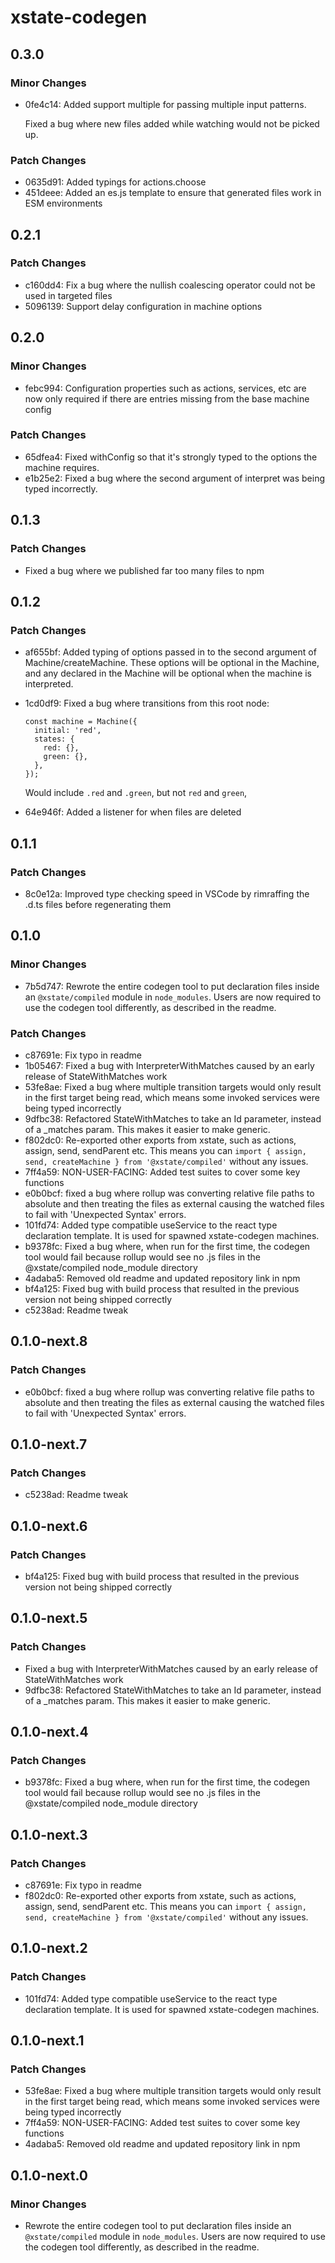 # xstate-codegen

## 0.3.0

### Minor Changes

- 0fe4c14: Added support multiple for passing multiple input patterns.

  Fixed a bug where new files added while watching would not be picked up.

### Patch Changes

- 0635d91: Added typings for actions.choose
- 451deee: Added an es.js template to ensure that generated files work in ESM environments

## 0.2.1

### Patch Changes

- c160dd4: Fix a bug where the nullish coalescing operator could not be used in targeted files
- 5096139: Support delay configuration in machine options

## 0.2.0

### Minor Changes

- febc994: Configuration properties such as actions, services, etc are now only required if there are entries missing from the base machine config

### Patch Changes

- 65dfea4: Fixed withConfig so that it's strongly typed to the options the machine requires.
- e1b25e2: Fixed a bug where the second argument of interpret was being typed incorrectly.

## 0.1.3

### Patch Changes

- Fixed a bug where we published far too many files to npm

## 0.1.2

### Patch Changes

- af655bf: Added typing of options passed in to the second argument of Machine/createMachine. These options will be optional in the Machine, and any declared in the Machine will be optional when the machine is interpreted.
- 1cd0df9: Fixed a bug where transitions from this root node:

  ```
  const machine = Machine({
    initial: 'red',
    states: {
      red: {},
      green: {},
    },
  });
  ```

  Would include `.red` and `.green`, but not `red` and `green`,

- 64e946f: Added a listener for when files are deleted

## 0.1.1

### Patch Changes

- 8c0e12a: Improved type checking speed in VSCode by rimraffing the .d.ts files before regenerating them

## 0.1.0

### Minor Changes

- 7b5d747: Rewrote the entire codegen tool to put declaration files inside an `@xstate/compiled` module in `node_modules`. Users are now required to use the codegen tool differently, as described in the readme.

### Patch Changes

- c87691e: Fix typo in readme
- 1b05467: Fixed a bug with InterpreterWithMatches caused by an early release of StateWithMatches work
- 53fe8ae: Fixed a bug where multiple transition targets would only result in the first target being read, which means some invoked services were being typed incorrectly
- 9dfbc38: Refactored StateWithMatches to take an Id parameter, instead of a \_matches param. This makes it easier to make generic.
- f802dc0: Re-exported other exports from xstate, such as actions, assign, send, sendParent etc. This means you can `import { assign, send, createMachine } from '@xstate/compiled'` without any issues.
- 7ff4a59: NON-USER-FACING: Added test suites to cover some key functions
- e0b0bcf: fixed a bug where rollup was converting relative file paths to absolute and then treating the files as external causing the watched files to fail with 'Unexpected Syntax' errors.
- 101fd74: Added type compatible useService to the react type declaration template. It is used for spawned xstate-codegen machines.
- b9378fc: Fixed a bug where, when run for the first time, the codegen tool would fail because rollup would see no .js files in the @xstate/compiled node_module directory
- 4adaba5: Removed old readme and updated repository link in npm
- bf4a125: Fixed bug with build process that resulted in the previous version not being shipped correctly
- c5238ad: Readme tweak

## 0.1.0-next.8

### Patch Changes

- e0b0bcf: fixed a bug where rollup was converting relative file paths to absolute and then treating the files as external causing the watched files to fail with 'Unexpected Syntax' errors.

## 0.1.0-next.7

### Patch Changes

- c5238ad: Readme tweak

## 0.1.0-next.6

### Patch Changes

- bf4a125: Fixed bug with build process that resulted in the previous version not being shipped correctly

## 0.1.0-next.5

### Patch Changes

- Fixed a bug with InterpreterWithMatches caused by an early release of StateWithMatches work
- 9dfbc38: Refactored StateWithMatches to take an Id parameter, instead of a \_matches param. This makes it easier to make generic.

## 0.1.0-next.4

### Patch Changes

- b9378fc: Fixed a bug where, when run for the first time, the codegen tool would fail because rollup would see no .js files in the @xstate/compiled node_module directory

## 0.1.0-next.3

### Patch Changes

- c87691e: Fix typo in readme
- f802dc0: Re-exported other exports from xstate, such as actions, assign, send, sendParent etc. This means you can `import { assign, send, createMachine } from '@xstate/compiled'` without any issues.

## 0.1.0-next.2

### Patch Changes

- 101fd74: Added type compatible useService to the react type declaration template. It is used for spawned xstate-codegen machines.

## 0.1.0-next.1

### Patch Changes

- 53fe8ae: Fixed a bug where multiple transition targets would only result in the first target being read, which means some invoked services were being typed incorrectly
- 7ff4a59: NON-USER-FACING: Added test suites to cover some key functions
- 4adaba5: Removed old readme and updated repository link in npm

## 0.1.0-next.0

### Minor Changes

- Rewrote the entire codegen tool to put declaration files inside an `@xstate/compiled` module in `node_modules`. Users are now required to use the codegen tool differently, as described in the readme.
